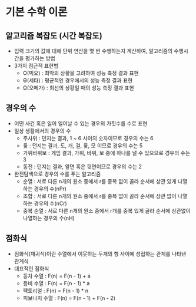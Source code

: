 # 기본 수학 이론

## 알고리즘 복잡도 (시간 복잡도)

- 입력 크기의 값에 대해 단위 연산을 몇 번 수행하는지 계산하여, 알고리즘의 수행시간을 평가하는 방법
- 3가지 점근적 표현법
    - O(빅오) : 최악의 상황을 고려하여 성능 측정 결과 표현
    - Θ(세타) : 평균적인 경우에서의 성능 측정 결과 표현
    - Ω(오메가) : 최선의 상황일 때의 성능 측정 결과 표현
    

## 경우의 수

- 어떤 사건 혹은 일이 일어날 수 있는 경우의 가짓수를 수로 표현
- 일상 생활에서의 경우의 수
    - 주사위 : 던지는 결과, 1 ~ 6 사이의 숫자이므로 경우의 수는 6
    - 윷 : 던지는 결과, 도, 개, 걸, 윷, 모 이므로 경우의 수는 5
    - 가위바위보 : 게임 결과, 가위, 바위, 보 중에 하나를 낼 수 있으므로 경우의 수는 3
    - 동전 : 던지는 결과, 앞면 혹은 뒷면이므로 경우의 수는 2
- 완전탐색으로 경우의 수를 푸는 알고리즘
    - 순열 : 서로 다른 n개의 원소 중에서 r를 중복 없이 골라 순서에 상관 있게 나열하는 경우의 수(nPr)
    - 조합 : 서로 다른 n개의 원소 중에서 r를 중복 없이 골라 순서에 상관 없이 나열하는 경우의 수(nCr)
    - 중복 순열 : 서로 다른 n개의 원소 중에서 r개를 중복 있게 골라 순서에 상관없이 나열하는 경우의 수(nH)
    

## 점화식

- 점화식(재귀식)이란 수열에서 이웃하는 두개의 항 사이에 성립하는 관계를 나타낸 관계식
- 대표적인 점화식
    - 등차 수열 : F(n) = F(n - 1) + a
    - 등비 수열 : F(n) = F(n - 1) * a
    - 팩토리얼 : F(n) = F(n - 1) * n
    - 피보나치 수열 : F(n) = F(n - 1) + F(n - 2)
